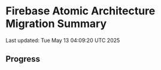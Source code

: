 # Firebase Atomic Architecture Migration Summary
Last updated: Tue May 13 04:09:20 UTC 2025

## Progress

